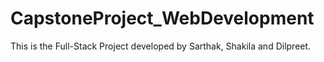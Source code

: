 # CapstoneProject_WebDevelopment
 This is the Full-Stack Project developed by Sarthak, Shakila and Dilpreet.
